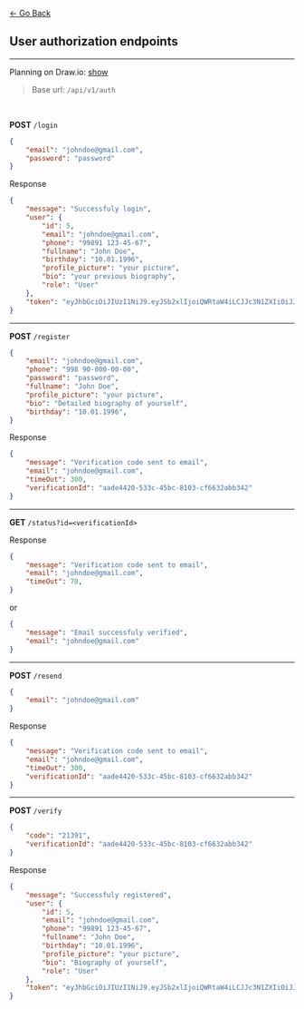 [<- Go Back](./Documentation.md)

## User authorization endpoints

---

Planning on Draw.io: [show](./auth.drawio)

> Base url: `/api/v1/auth`

<br>

**POST** `/login`

```json
{
    "email": "johndoe@gmail.com",
    "password": "password"
}
```

Response

```json
{
    "message": "Successfuly login",
    "user": {
        "id": 5,
        "email": "johndoe@gmail.com",
        "phone": "99891 123-45-67",
        "fullname": "John Doe",
        "birthday": "10.01.1996",
        "profile_picture": "your picture",
        "bio": "your previous biography",
        "role": "User"
    },
    "token": "eyJhbGciOiJIUzI1NiJ9.eyJSb2xlIjoiQWRtaW4iLCJJc3N1ZXIiOiJJc3N1ZXIiLCJVc2VybmFtZSI6IkphdmFJblVzZSIsImV4c"
}
```

---

**POST** `/register`

```json
{
    "email": "johndoe@gmail.com",
    "phone": "998 90-000-00-00",
    "password": "password",
    "fullname": "John Doe",
    "profile_picture": "your picture",
    "bio": "Detailed biography of yourself",
    "birthday": "10.01.1996",
}
```

Response

```json
{
    "message": "Verification code sent to email",
    "email": "johndoe@gmail.com",
    "timeOut": 300, 
    "verificationId": "aade4420-533c-45bc-8103-cf6632abb342"
}
```
---

**GET** `/status?id=<verificationId>`

Response

```json
{
    "message": "Verification code sent to email",
    "email": "johndoe@gmail.com",
    "timeOut": 70, 
}
```

or

```json
{
    "message": "Email successfuly verified",
    "email": "johndoe@gmail.com"
}
```

---


**POST** `/resend`

```json
{
    "email": "johndoe@gmail.com"
}
```

Response

```json
{
    "message": "Verification code sent to email",
    "email": "johndoe@gmail.com",
    "timeOut": 300, 
    "verificationId": "aade4420-533c-45bc-8103-cf6632abb342"
}
```


---

**POST** `/verify`

```json
{
    "code": "21391",
    "verificationId": "aade4420-533c-45bc-8103-cf6632abb342"
}
```

Response

```json
{
    "message": "Successfuly registered",
    "user": {
        "id": 5,
        "email": "johndoe@gmail.com",
        "phone": "99891 123-45-67",
        "fullname": "John Doe",
        "birthday": "10.01.1996",
        "profile_picture": "your picture",
        "bio": "Biography of yourself",
        "role": "User"
    },
    "token": "eyJhbGciOiJIUzI1NiJ9.eyJSb2xlIjoiQWRtaW4iLCJJc3N1ZXIiOiJJc3N1ZXIiLCJVc2VybmFtZSI6IkphdmFJblVzZSIsImV4c"
}
```